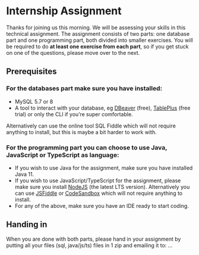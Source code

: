 # Internship Assignment

Thanks for joining us this morning. We will be assessing your skills in this technical assignment. The assignment
consists of two parts: one database part and one programming part, both divided into smaller exercises. You will be
required to do **at least one exercise from each part**, so if you get stuck on one of the questions, please move over
to the next.

## Prerequisites

### For the databases part make sure you have installed:

- MySQL 5.7 or 8
- A tool to interact with your database, eg [DBeaver](https://dbeaver.io/) (free), [TablePlus](https://tableplus.com/)
  (free trial) or only the CLI if you’re super comfortable.

Alternatively can use the online tool SQL Fiddle which will not require anything to install, but this is maybe a bit
harder to work with.

### For the programming part you can choose to use Java, JavaScript or TypeScript as language:

- If you wish to use Java for the assignment, make sure you have installed Java 11.
- If you wish to use JavaScript/TypeScript for the assignment, please make sure you install
  [NodeJS](https://nodejs.org/) (the latest LTS version). Alternatively you can use [JSFiddle](https://jsfiddle.net/) or
  [CodeSandbox](https://codesandbox.io/) which will not require anything to install.
- For any of the above, make sure you have an IDE ready to start coding.

## Handing in

When you are done with both parts, please hand in your assignment by putting all your files (sql, java/js/ts) files in 1
zip and emailing it to: ...
